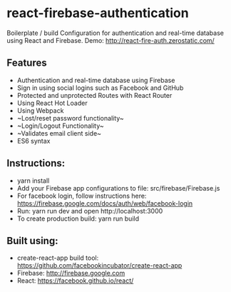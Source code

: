 # react-firebase-authentication
Boilerplate / build Configuration for authentication and real-time database using React and Firebase.
Demo: http://react-fire-auth.zerostatic.com/

## Features
- Authentication and real-time database using Firebase
- Sign in using social logins such as Facebook and GitHub
- Protected and unprotected Routes with React Router
- Using React Hot Loader
- Using Webpack
- ~Lost/reset password functionality~
- ~Login/Logout Functionality~
- ~Validates email client side~
- ES6 syntax

## Instructions:
- yarn install
- Add your Firebase app configurations to file: src/firebase/Firebase.js
- For facebook login, follow instructions here: https://firebase.google.com/docs/auth/web/facebook-login
- Run: yarn run dev and open http://localhost:3000
- To create production build: yarn run build

## Built using:
- create-react-app build tool: https://github.com/facebookincubator/create-react-app
- Firebase: http://firebase.google.com
- React: https://facebook.github.io/react/

